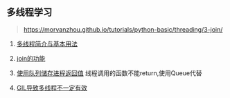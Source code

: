 ## 多线程学习
> https://morvanzhou.github.io/tutorials/python-basic/threading/3-join/

1. [多线程简介与基本用法](./多线程简介.md)

2. [join的功能](./join的功能.md)

3. [使用队列储存进程返回值](./储存进程结果Queue.md)
线程调用的函数不能return,使用Queue代替

4. [GIL导致多线程不一定有效](./GIL不一定有效.md)